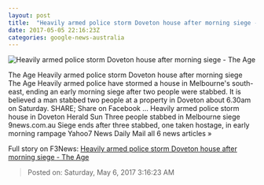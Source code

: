 ```yaml
---
layout: post
title:  "Heavily armed police storm Doveton house after morning siege - The Age"
date: 2017-05-05 22:16:23Z
categories: google-news-australia
---
```


![Heavily armed police storm Doveton house after morning siege - The Age](http://www.theage.com.au/content/dam/images/g/v/z/h/q/e/image.related.articleLeadwide.620x349.gvzhqf.png/1494022857094.jpg)

The Age Heavily armed police storm Doveton house after morning siege The Age Heavily armed police have stormed a house in Melbourne's south-east, ending an early morning siege after two people were stabbed. It is believed a man stabbed two people at a property in Doveton about 6.30am on Saturday. SHARE; Share on Facebook ... Heavily armed police storm house in Doveton Herald Sun Three people stabbed in Melbourne siege 9news.com.au Siege ends after three stabbed, one taken hostage, in early morning rampage Yahoo7 News Daily Mail all 6 news articles »


Full story on F3News: [Heavily armed police storm Doveton house after morning siege - The Age](http://www.f3nws.com/n/tsxRdC)

> Posted on: Saturday, May 6, 2017 3:16:23 AM
